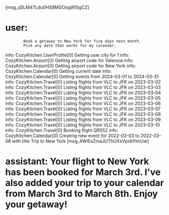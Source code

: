 [msg_q5LM47Ldu0HS9MGOogW5lgCZ]
# user:
            Book a getaway to New York for five days next month.
            Pick any date that works for my calendar.
info: CozyKitchen.UserProfile[0]
      Getting user city for 1
info: CozyKitchen.Airport[0]
      Getting airport code for Valencia
info: CozyKitchen.Airport[0]
      Getting airport code for New York
info: CozyKitchen.Calendar[0]
      Getting current date
info: CozyKitchen.Calendar[0]
      Getting events from 2024-03-01 to 2024-03-31
info: CozyKitchen.Travel[0]
      Listing flights from VLC to JFK on 2023-03-02
info: CozyKitchen.Travel[0]
      Listing flights from VLC to JFK on 2023-03-03
info: CozyKitchen.Travel[0]
      Listing flights from VLC to JFK on 2023-03-04
info: CozyKitchen.Travel[0]
      Listing flights from VLC to JFK on 2023-03-05
info: CozyKitchen.Travel[0]
      Listing flights from VLC to JFK on 2023-03-06
info: CozyKitchen.Travel[0]
      Listing flights from VLC to JFK on 2023-03-07
info: CozyKitchen.Travel[0]
      Listing flights from VLC to JFK on 2023-03-08
info: CozyKitchen.Travel[0]
      Listing flights from VLC to JFK on 2023-03-09
info: CozyKitchen.Travel[0]
      Listing flights from VLC to JFK on 2023-03-10
info: CozyKitchen.Travel[0]
      Booking flight QR552
info: CozyKitchen.Calendar[0]
      Creating new event for 2022-03-03 to 2022-03-08 with title Trip to New York
[msg_4WiEaZmaJUThUXxVpxbYimUw]
# assistant: Your flight to New York has been booked for March 3rd. I've also added your trip to your calendar from March 3rd to March 8th. Enjoy your getaway!